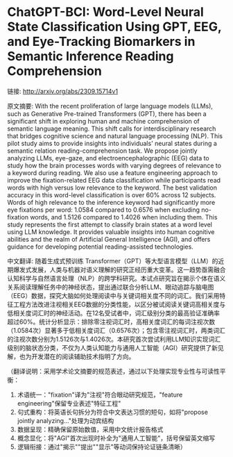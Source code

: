 # ChatGPT-BCI: Word-Level Neural State Classification Using GPT, EEG, and Eye-Tracking Biomarkers in Semantic Inference Reading Comprehension

链接: http://arxiv.org/abs/2309.15714v1

原文摘要:
With the recent proliferation of large language models (LLMs), such as
Generative Pre-trained Transformers (GPT), there has been a significant shift
in exploring human and machine comprehension of semantic language meaning. This
shift calls for interdisciplinary research that bridges cognitive science and
natural language processing (NLP). This pilot study aims to provide insights
into individuals' neural states during a semantic relation
reading-comprehension task. We propose jointly analyzing LLMs, eye-gaze, and
electroencephalographic (EEG) data to study how the brain processes words with
varying degrees of relevance to a keyword during reading. We also use a feature
engineering approach to improve the fixation-related EEG data classification
while participants read words with high versus low relevance to the keyword.
The best validation accuracy in this word-level classification is over 60\%
across 12 subjects. Words of high relevance to the inference keyword had
significantly more eye fixations per word: 1.0584 compared to 0.6576 when
excluding no-fixation words, and 1.5126 compared to 1.4026 when including them.
This study represents the first attempt to classify brain states at a word
level using LLM knowledge. It provides valuable insights into human cognitive
abilities and the realm of Artificial General Intelligence (AGI), and offers
guidance for developing potential reading-assisted technologies.

中文翻译:
随着生成式预训练 Transformer（GPT）等大型语言模型（LLM）的近期爆发式发展，人类与机器对语义理解的研究正经历重大变革。这一趋势亟需融合认知科学与自然语言处理（NLP）的跨学科研究。本试点研究旨在揭示个体在语义关系阅读理解任务中的神经状态，提出通过联合分析LLM、眼动追踪与脑电图（EEG）数据，探究大脑如何处理阅读中与关键词相关度不同的词汇。我们采用特征工程方法改进注视相关EEG数据的分类性能，以区分被试阅读关键词高相关度与低相关度词汇时的神经活动。在12名受试者中，词汇级别分类的最高验证准确率超过60%。统计分析显示：排除零注视词汇时，高相关度词汇的每词注视次数（1.0584次）显著多于低相关度词汇（0.6576次）；包含零注视词汇时，两类词汇的注视次数分别为1.5126次与1.4026次。本研究首次尝试利用LLM知识实现词汇级别的脑状态分类，不仅为人类认知能力与通用人工智能（AGI）研究提供了新见解，也为开发潜在的阅读辅助技术指明了方向。

（翻译说明：采用学术论文摘要的规范表述，通过以下处理实现专业性与可读性平衡：
1. 术语统一："fixation"译为"注视"符合眼动研究规范，"feature engineering"保留专业表述"特征工程"
2. 句式重构：将英语长句拆分为符合中文表达习惯的短句，如将"propose jointly analyzing..."处理为动宾结构
3. 数据呈现：精确保留原始数值，采用中文统计报告格式
4. 概念显化：将"AGI"首次出现时补全为"通用人工智能"，括号保留英文缩写
5. 逻辑衔接：通过"揭示""提出""显示"等动词保持论证链条清晰）
